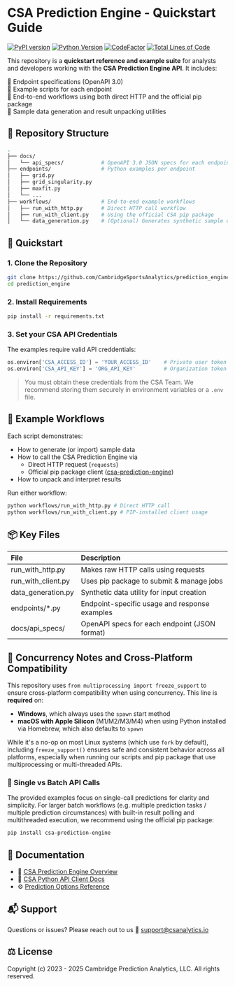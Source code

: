 # CSA Prediction Engine - Quickstart Guide
[![PyPI version](https://img.shields.io/pypi/v/csa-prediction-engine.svg)](https://pypi.org/project/csa-prediction-engine/)
[![Python Version](https://img.shields.io/badge/python-%20v3.11-blue)](https://github.com/CambridgeSportsAnalytics/prediction_engine)
[![CodeFactor](https://www.codefactor.io/repository/github/cambridgesportsanalytics/prediction_engine/badge)](https://www.codefactor.io/repository/github/cambridgesportsanalytics/prediction_engine)
[![Total Lines of Code](https://tokei.rs/b1/github/CambridgeSportsAnalytics/prediction_engine?category=code)](https://github.com/CambridgeSportsAnalytics/prediction_engine)

This repository is a **quickstart reference and example suite** for analysts and developers working with the **CSA Prediction Engine API**. It includes:

🔹 Endpoint specifications (OpenAPI 3.0)  
🔹 Example scripts for each endpoint  
🔹 End-to-end workflows using both direct HTTP and the official pip package  
🔹 Sample data generation and result unpacking utilities  

## 📁 Repository Structure

```bash
.
├── docs/
│   └── api_specs/            # OpenAPI 3.0 JSON specs for each endpoint
├── endpoints/                # Python examples per endpoint
│   ├── grid.py
│   ├── grid_singularity.py
│   ├── maxfit.py
│   └── ...
├── workflows/                # End-to-end example workflows
│   ├── run_with_http.py      # Direct HTTP call workflow
│   ├── run_with_client.py    # Using the official CSA pip package
│   └── data_generation.py    # (Optional) Generates synthetic sample data
```

## 🚀 Quickstart

### 1. Clone the Repository

```bash
git clone https://github.com/CambridgeSportsAnalytics/prediction_engine.git
cd prediction_engine
```

### 2. Install Requirements
```bash
pip install -r requirements.txt
```
### 3. Set your CSA API Credentials

The examples require valid API creddentials:
```python
os.environ['CSA_ACCESS_ID'] = 'YOUR_ACCESS_ID'    # Private user token
os.environ['CSA_API_KEY'] = 'ORG_API_KEY'         # Organization token
```
>You must obtain these credentials from the CSA Team. We recommend storing them securely in environment variables or a `.env` file.


## 🧪 Example Workflows
Each script demonstrates:
- How to generate (or import) sample data
- How to call the CSA Prediction Engine via
  - Direct HTTP request (`requests`)
  - Official pip package client ([csa-prediction-engine](https://pypi.org/project/csa-prediction-engine/))
- How to unpack and interpret results

Run either workflow:
```bash
python workflows/run_with_http.py # Direct HTTP call
python workflows/run_with_client.py # PIP-installed client usage
```

## 📦 Key Files
| File | Description |
| :--- | :---|
| run_with_http.py | Makes raw HTTP calls using requests |
| run_with_client.py | Uses pip package to submit & manage jobs |
| data_generation.py | Synthetic data utility for input creation |
| endpoints/*.py | Endpoint-specific usage and response examples |
| docs/api_specs/ | OpenAPI specs for each endpoint (JSON format) |

## 🧊 Concurrency Notes and Cross-Platform Compatibility

This repository uses `from multiprocessing import freeze_support` to ensure cross-platform compatibility when using concurrency. This line is **required** on:

- **Windows**, which always uses the `spawn` start method
- **macOS with Apple Silicon** (M1/M2/M3/M4) when using Python installed via Homebrew, which also defaults to `spawn`

While it's a no-op on most Linux systems (which use `fork` by default), including `freeze_support()` ensures safe and consistent behavior across all platforms, especially when running our scripts and pip package that use multiprocessing or multi-threaded APIs.

### 🔁 Single vs Batch API Calls

The provided examples focus on single-call predictions for clarity and simplicity. For larger batch workflows (e.g. multiple prediction tasks / multiple prediction circumstances) with built-in result polling and multithreaded execution, we recommend using the official pip package:

```bash
pip install csa-prediction-engine
```

## 📖 Documentation
- 📘 [CSA Prediction Engine Overview](https://docs.csanalytics.io)
- 🐍 [CSA Python API Client Docs](https://docs.csanalytics.io/python-api-package/api-client)
- ⚙️ [Prediction Options Reference](https://docs.csanalytics.io/python-api-package/csa-common-lib/prediction-options)
 
## 📬 Support

Questions or issues? Please reach out to us 📧 support@csanalytics.io

## ⚖️ License

Copyright (c) 2023 - 2025 Cambridge Prediction Analytics, LLC. All rights reserved.
